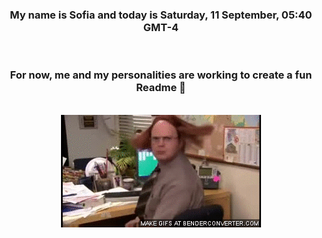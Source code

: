 


<div align="center">
<h3 >My name is Sofia and today is Saturday, 11 September, 05:40 GMT-4</h3><br>
<h3 >For now, me and my personalities are working to create a fun Readme 👋
</h3><br>
<img src='img/dwight.gif' alt='working...'/>
</div>
